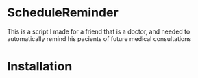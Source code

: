 # ScheduleReminder
This is a script I made for a friend that is a doctor, and needed to automatically remind his pacients of future medical consultations

# Installation
`````pip install smtplib, pandas, math, socket
